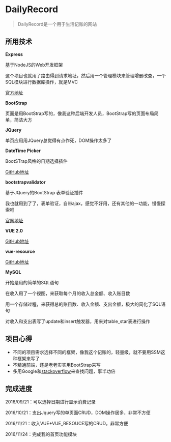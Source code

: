 # DailyRecord

>DailyRecord是一个用于生活记账的网站

## 所用技术

**Express**

基于NodeJS的Web开发框架

这个项目也就用了路由得到请求地址，然后用一个管理模块来管理增删改查，一个SQL模块进行数据库操作，就是MVC

[官方地址](http://www.expressjs.com.cn/)


**BootStrap**

页面是用BootStrap写的，像我这种后端开发人员，BootStrap写的页面布局简单，简洁大方

**JQuery**

单页应用用JQuery总觉得有点作死，DOM操作太多了

**DateTime Picker**

BootSTrap风格的日期选择插件

[GitHub地址](https://github.com/smalot/bootstrap-datetimepicker)

**bootstrapvalidator**

基于JQuery的BootStrap 表单验证插件

我也就用到了了，表单验证，自带ajax，感觉不好用，还有其他的一功能，慢慢探索吧

[官网地址](http://bv.doc.javake.cn/)

**VUE 2.0**

[GitHub地址](https://github.com/vuejs/vue)


**vue-resource**

[GitHub地址](https://github.com/pagekit/vue-resource)


**MySQL**

开始是用的简单的SQL语句

在收入用了一个视图，来获取每个月的收入总金额、收入账目数

用一个存储过程，来获得总的账目数、收入金额、支出金额，极大的简化了SQL语句

对收入和支出表写了update和insert触发器，用来对table_star表进行操作

## 项目心得

- 不同的项目需求选择不同的框架，像我这个记账的，轻量级，就不要用SSM这种框架来写了
- 不精通前端，还是老老实实用BootStrap来写
- 多用Google和[stackoverflow](http://stackoverflow.com/)来查找问题，事半功倍


## 完成进度

2016/09/21：可以选择日期进行显示消费记录

2016/10/21：支出Jquery写的单页面CRUD，DOM操作居多，非常不方便

2016/11/21：收入VUE+VUE_RESOUCE写的CRUD，非常方便

2016/11/24：完成我的首页功能模块
